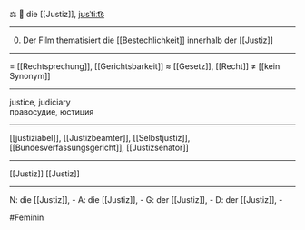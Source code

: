 ⚖️ 🔴 die [[Justiz]], [jʊsˈtiːt͡s](https://youglish.com/pronounce/Justiz/german)

---
0. Der Film thematisiert die [[Bestechlichkeit]] innerhalb der [[Justiz]]

---
= [[Rechtsprechung]], [[Gerichtsbarkeit]]
≈ [[Gesetz]], [[Recht]]
≠ [[kein Synonym]]

---
justice, judiciary  
правосудие, юстиция

---
[[justiziabel]], [[Justizbeamter]], [[Selbstjustiz]], [[Bundesverfassungsgericht]], [[Justizsenator]]

---
[[Justiz]]
[[Justiz]]


---
N: die [[Justiz]], -
A: die [[Justiz]], -
G: der [[Justiz]], -
D: der [[Justiz]], -

#Feminin 